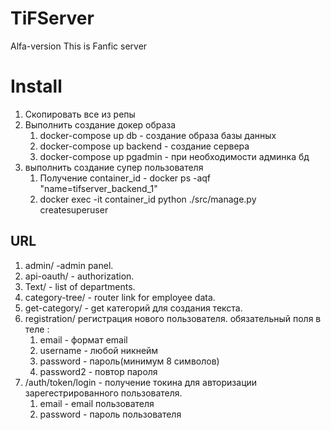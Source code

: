 # TiFServer
Alfa-version  This is Fanfic server

# Install
1. Скопировать все из репы
1. Выполнить создание докер образа
    1. docker-compose up db  - создание образа базы данных
    1. docker-compose up backend  - создание сервера
    1. docker-compose up pgadmin  - при необходимости админка бд
1. выполнить создание супер пользователя 
    1. Получение container_id - docker ps -aqf "name=tifserver_backend_1"
    1. docker exec -it container_id python ./src/manage.py createsuperuser
    





## URL
1. admin/ -admin panel.
1. api-oauth/ - authorization.
1. Text/ - list of departments.
1. category-tree/ - router link for employee data.
1. get-category/ - get категорий для создания текста.
1. registration/ регистрация нового пользователя.
    обязательный поля в теле :
    1. email - формат email
    1. username - любой никнейм
    1. password - пароль(минимум 8 символов)
    1. password2 - повтор пароля
1. /auth/token/login - получение токина для авторизации зарегестрированного пользователя.
    1. email -  email пользователя
    1. password - пароль пользователя





